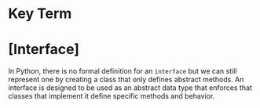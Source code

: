 # Key Term

# [Interface]
In Python, there is no formal definition for an `interface` but we can still represent 
one by creating a class that only defines abstract methods. An interface is designed to 
be used as an abstract data type that enforces that classes that implement it define 
specific methods and behavior.